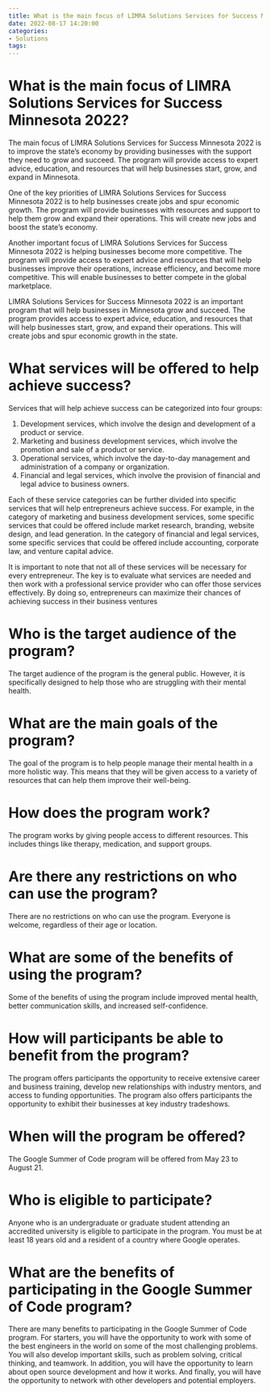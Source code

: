 ```yaml
---
title: What is the main focus of LIMRA Solutions Services for Success Minnesota 2022
date: 2022-08-17 14:20:00
categories:
- Solutions
tags:
---
```



#  What is the main focus of LIMRA Solutions Services for Success Minnesota 2022?

The main focus of LIMRA Solutions Services for Success Minnesota 2022 is to improve the state’s economy by providing businesses with the support they need to grow and succeed. The program will provide access to expert advice, education, and resources that will help businesses start, grow, and expand in Minnesota.

One of the key priorities of LIMRA Solutions Services for Success Minnesota 2022 is to help businesses create jobs and spur economic growth. The program will provide businesses with resources and support to help them grow and expand their operations. This will create new jobs and boost the state’s economy.

Another important focus of LIMRA Solutions Services for Success Minnesota 2022 is helping businesses become more competitive. The program will provide access to expert advice and resources that will help businesses improve their operations, increase efficiency, and become more competitive. This will enable businesses to better compete in the global marketplace.

LIMRA Solutions Services for Success Minnesota 2022 is an important program that will help businesses in Minnesota grow and succeed. The program provides access to expert advice, education, and resources that will help businesses start, grow, and expand their operations. This will create jobs and spur economic growth in the state.

#  What services will be offered to help achieve success? 
Services that will help achieve success can be categorized into four groups: 

1. Development services, which involve the design and development of a product or service. 
2. Marketing and business development services, which involve the promotion and sale of a product or service. 
3. Operational services, which involve the day-to-day management and administration of a company or organization. 
4. Financial and legal services, which involve the provision of financial and legal advice to business owners.

Each of these service categories can be further divided into specific services that will help entrepreneurs achieve success. For example, in the category of marketing and business development services, some specific services that could be offered include market research, branding, website design, and lead generation. In the category of financial and legal services, some specific services that could be offered include accounting, corporate law, and venture capital advice.

It is important to note that not all of these services will be necessary for every entrepreneur. The key is to evaluate what services are needed and then work with a professional service provider who can offer those services effectively. By doing so, entrepreneurs can maximize their chances of achieving success in their business ventures

#  Who is the target audience of the program? 

The target audience of the program is the general public. However, it is specifically designed to help those who are struggling with their mental health. 

# What are the main goals of the program? 

The goal of the program is to help people manage their mental health in a more holistic way. This means that they will be given access to a variety of resources that can help them improve their well-being. 

# How does the program work? 

The program works by giving people access to different resources. This includes things like therapy, medication, and support groups. 

# Are there any restrictions on who can use the program? 

There are no restrictions on who can use the program. Everyone is welcome, regardless of their age or location. 

# What are some of the benefits of using the program? 

Some of the benefits of using the program include improved mental health, better communication skills, and increased self-confidence.

#  How will participants be able to benefit from the program? 

The program offers participants the opportunity to receive extensive career and business training, develop new relationships with industry mentors, and access to funding opportunities. The program also offers participants the opportunity to exhibit their businesses at key industry tradeshows.

#  When will the program be offered?

The Google Summer of Code program will be offered from May 23 to August 21.

# Who is eligible to participate?

Anyone who is an undergraduate or graduate student attending an accredited university is eligible to participate in the program. You must be at least 18 years old and a resident of a country where Google operates.

# What are the benefits of participating in the Google Summer of Code program?

There are many benefits to participating in the Google Summer of Code program. For starters, you will have the opportunity to work with some of the best engineers in the world on some of the most challenging problems. You will also develop important skills, such as problem solving, critical thinking, and teamwork. In addition, you will have the opportunity to learn about open source development and how it works. And finally, you will have the opportunity to network with other developers and potential employers.